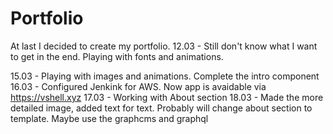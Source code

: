 # Portfolio

At last I decided to create my portfolio.
12.03 - Still don't know what I want to get in the end. Playing with fonts and animations.

15.03 - Playing with images and animations. Complete the intro component
16.03 - Configured Jenkink for AWS. Now app is avaidable via https://vshell.xyz
17.03 - Working with About section
18.03 - Made the more detailed image, added text for text. Probably will change about section to template. Maybe use the graphcms and graphql
